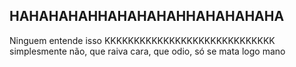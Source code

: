 ## HAHAHAHAHHAHAHAHAHHAHAHAHAHA

Ninguem entende isso KKKKKKKKKKKKKKKKKKKKKKKKKKKKK
simplesmente não, que raiva cara, que odio, só se mata logo mano